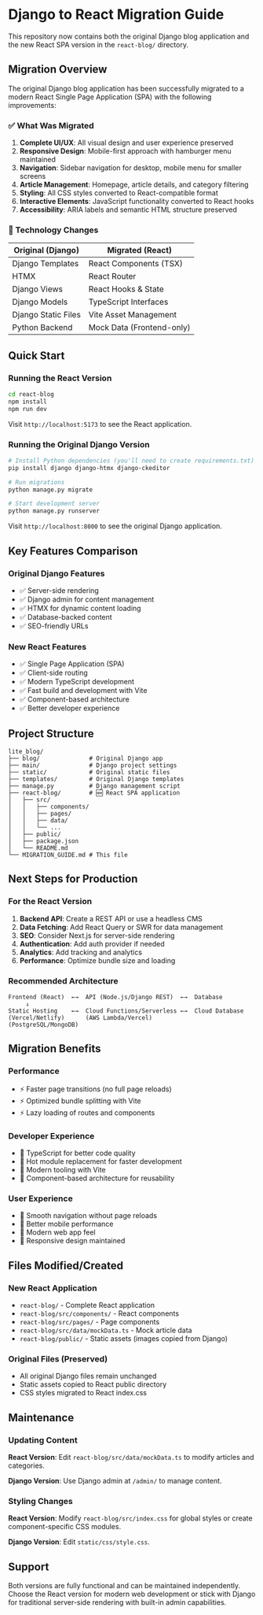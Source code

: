 # Django to React Migration Guide

This repository now contains both the original Django blog application and the new React SPA version in the `react-blog/` directory.

## Migration Overview

The original Django blog application has been successfully migrated to a modern React Single Page Application (SPA) with the following improvements:

### ✅ What Was Migrated

1. **Complete UI/UX**: All visual design and user experience preserved
2. **Responsive Design**: Mobile-first approach with hamburger menu maintained
3. **Navigation**: Sidebar navigation for desktop, mobile menu for smaller screens
4. **Article Management**: Homepage, article details, and category filtering
5. **Styling**: All CSS styles converted to React-compatible format
6. **Interactive Elements**: JavaScript functionality converted to React hooks
7. **Accessibility**: ARIA labels and semantic HTML structure preserved

### 🔄 Technology Changes

| Original (Django) | Migrated (React) |
|-------------------|------------------|
| Django Templates | React Components (TSX) |
| HTMX | React Router |
| Django Views | React Hooks & State |
| Django Models | TypeScript Interfaces |
| Django Static Files | Vite Asset Management |
| Python Backend | Mock Data (Frontend-only) |

## Quick Start

### Running the React Version

```bash
cd react-blog
npm install
npm run dev
```

Visit `http://localhost:5173` to see the React application.

### Running the Original Django Version

```bash
# Install Python dependencies (you'll need to create requirements.txt)
pip install django django-htmx django-ckeditor

# Run migrations
python manage.py migrate

# Start development server
python manage.py runserver
```

Visit `http://localhost:8000` to see the original Django application.

## Key Features Comparison

### Original Django Features
- ✅ Server-side rendering
- ✅ Django admin for content management
- ✅ HTMX for dynamic content loading
- ✅ Database-backed content
- ✅ SEO-friendly URLs

### New React Features
- ✅ Single Page Application (SPA)
- ✅ Client-side routing
- ✅ Modern TypeScript development
- ✅ Fast build and development with Vite
- ✅ Component-based architecture
- ✅ Better developer experience

## Project Structure

```
lite_blog/
├── blog/              # Original Django app
├── main/              # Django project settings
├── static/            # Original static files
├── templates/         # Original Django templates
├── manage.py          # Django management script
├── react-blog/        # 🆕 React SPA application
│   ├── src/
│   │   ├── components/
│   │   ├── pages/
│   │   ├── data/
│   │   └── ...
│   ├── public/
│   ├── package.json
│   └── README.md
└── MIGRATION_GUIDE.md # This file
```

## Next Steps for Production

### For the React Version

1. **Backend API**: Create a REST API or use a headless CMS
2. **Data Fetching**: Add React Query or SWR for data management
3. **SEO**: Consider Next.js for server-side rendering
4. **Authentication**: Add auth provider if needed
5. **Analytics**: Add tracking and analytics
6. **Performance**: Optimize bundle size and loading

### Recommended Architecture

```
Frontend (React)  ←→  API (Node.js/Django REST)  ←→  Database
     ↓
Static Hosting    ←→  Cloud Functions/Serverless ←→  Cloud Database
(Vercel/Netlify)      (AWS Lambda/Vercel)            (PostgreSQL/MongoDB)
```

## Migration Benefits

### Performance
- ⚡ Faster page transitions (no full page reloads)
- ⚡ Optimized bundle splitting with Vite
- ⚡ Lazy loading of routes and components

### Developer Experience
- 🔧 TypeScript for better code quality
- 🔧 Hot module replacement for faster development
- 🔧 Modern tooling with Vite
- 🔧 Component-based architecture for reusability

### User Experience
- 📱 Smooth navigation without page reloads
- 📱 Better mobile performance
- 📱 Modern web app feel
- 📱 Responsive design maintained

## Files Modified/Created

### New React Application
- `react-blog/` - Complete React application
- `react-blog/src/components/` - React components
- `react-blog/src/pages/` - Page components
- `react-blog/src/data/mockData.ts` - Mock article data
- `react-blog/public/` - Static assets (images copied from Django)

### Original Files (Preserved)
- All original Django files remain unchanged
- Static assets copied to React public directory
- CSS styles migrated to React index.css

## Maintenance

### Updating Content

**React Version**: Edit `react-blog/src/data/mockData.ts` to modify articles and categories.

**Django Version**: Use Django admin at `/admin/` to manage content.

### Styling Changes

**React Version**: Modify `react-blog/src/index.css` for global styles or create component-specific CSS modules.

**Django Version**: Edit `static/css/style.css`.

## Support

Both versions are fully functional and can be maintained independently. Choose the React version for modern web development or stick with Django for traditional server-side rendering with built-in admin capabilities.